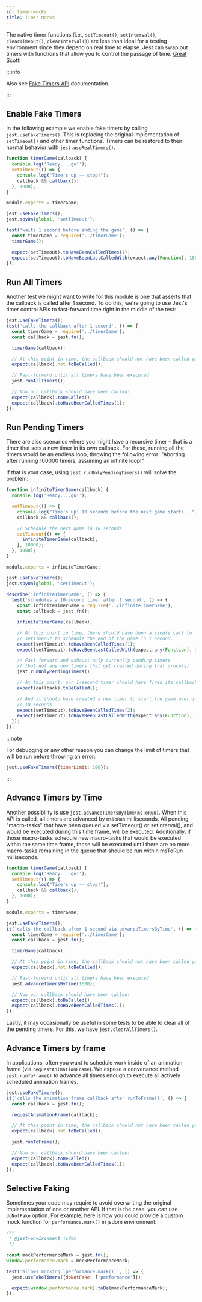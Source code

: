 ```yaml
---
id: timer-mocks
title: Timer Mocks
---
```


The native timer functions (i.e., `setTimeout()`, `setInterval()`, `clearTimeout()`, `clearInterval()`) are less than ideal for a testing environment since they depend on real time to elapse. Jest can swap out timers with functions that allow you to control the passage of time. [Great Scott!](https://www.youtube.com/watch?v=QZoJ2Pt27BY)

:::info

Also see [Fake Timers API](JestObjectAPI.md#fake-timers) documentation.

:::

## Enable Fake Timers

In the following example we enable fake timers by calling `jest.useFakeTimers()`. This is replacing the original implementation of `setTimeout()` and other timer functions. Timers can be restored to their normal behavior with `jest.useRealTimers()`.

```javascript title="timerGame.js"
function timerGame(callback) {
  console.log('Ready....go!');
  setTimeout(() => {
    console.log("Time's up -- stop!");
    callback && callback();
  }, 1000);
}

module.exports = timerGame;
```

```javascript title="__tests__/timerGame-test.js"
jest.useFakeTimers();
jest.spyOn(global, 'setTimeout');

test('waits 1 second before ending the game', () => {
  const timerGame = require('../timerGame');
  timerGame();

  expect(setTimeout).toHaveBeenCalledTimes(1);
  expect(setTimeout).toHaveBeenLastCalledWith(expect.any(Function), 1000);
});
```

## Run All Timers

Another test we might want to write for this module is one that asserts that the callback is called after 1 second. To do this, we're going to use Jest's timer control APIs to fast-forward time right in the middle of the test:

```javascript
jest.useFakeTimers();
test('calls the callback after 1 second', () => {
  const timerGame = require('../timerGame');
  const callback = jest.fn();

  timerGame(callback);

  // At this point in time, the callback should not have been called yet
  expect(callback).not.toBeCalled();

  // Fast-forward until all timers have been executed
  jest.runAllTimers();

  // Now our callback should have been called!
  expect(callback).toBeCalled();
  expect(callback).toHaveBeenCalledTimes(1);
});
```

## Run Pending Timers

There are also scenarios where you might have a recursive timer – that is a timer that sets a new timer in its own callback. For these, running all the timers would be an endless loop, throwing the following error: "Aborting after running 100000 timers, assuming an infinite loop!"

If that is your case, using `jest.runOnlyPendingTimers()` will solve the problem:

```javascript title="infiniteTimerGame.js"
function infiniteTimerGame(callback) {
  console.log('Ready....go!');

  setTimeout(() => {
    console.log("Time's up! 10 seconds before the next game starts...");
    callback && callback();

    // Schedule the next game in 10 seconds
    setTimeout(() => {
      infiniteTimerGame(callback);
    }, 10000);
  }, 1000);
}

module.exports = infiniteTimerGame;
```

```javascript title="__tests__/infiniteTimerGame-test.js"
jest.useFakeTimers();
jest.spyOn(global, 'setTimeout');

describe('infiniteTimerGame', () => {
  test('schedules a 10-second timer after 1 second', () => {
    const infiniteTimerGame = require('../infiniteTimerGame');
    const callback = jest.fn();

    infiniteTimerGame(callback);

    // At this point in time, there should have been a single call to
    // setTimeout to schedule the end of the game in 1 second.
    expect(setTimeout).toHaveBeenCalledTimes(1);
    expect(setTimeout).toHaveBeenLastCalledWith(expect.any(Function), 1000);

    // Fast forward and exhaust only currently pending timers
    // (but not any new timers that get created during that process)
    jest.runOnlyPendingTimers();

    // At this point, our 1-second timer should have fired its callback
    expect(callback).toBeCalled();

    // And it should have created a new timer to start the game over in
    // 10 seconds
    expect(setTimeout).toHaveBeenCalledTimes(2);
    expect(setTimeout).toHaveBeenLastCalledWith(expect.any(Function), 10000);
  });
});
```

:::note

For debugging or any other reason you can change the limit of timers that will be run before throwing an error:

```js
jest.useFakeTimers({timerLimit: 100});
```

:::

## Advance Timers by Time

Another possibility is use `jest.advanceTimersByTime(msToRun)`. When this API is called, all timers are advanced by `msToRun` milliseconds. All pending "macro-tasks" that have been queued via setTimeout() or setInterval(), and would be executed during this time frame, will be executed. Additionally, if those macro-tasks schedule new macro-tasks that would be executed within the same time frame, those will be executed until there are no more macro-tasks remaining in the queue that should be run within msToRun milliseconds.

```javascript title="timerGame.js"
function timerGame(callback) {
  console.log('Ready....go!');
  setTimeout(() => {
    console.log("Time's up -- stop!");
    callback && callback();
  }, 1000);
}

module.exports = timerGame;
```

```javascript title="__tests__/timerGame-test.js"
jest.useFakeTimers();
it('calls the callback after 1 second via advanceTimersByTime', () => {
  const timerGame = require('../timerGame');
  const callback = jest.fn();

  timerGame(callback);

  // At this point in time, the callback should not have been called yet
  expect(callback).not.toBeCalled();

  // Fast-forward until all timers have been executed
  jest.advanceTimersByTime(1000);

  // Now our callback should have been called!
  expect(callback).toBeCalled();
  expect(callback).toHaveBeenCalledTimes(1);
});
```

Lastly, it may occasionally be useful in some tests to be able to clear all of the pending timers. For this, we have `jest.clearAllTimers()`.

## Advance Timers by frame

In applications, often you want to schedule work inside of an animation frame (via `requestAnimationFrame`). We expose a convenance method `jest.runToFrame()` to advance all timers enough to execute all actively scheduled animation frames.

```javascript
jest.useFakeTimers();
it('calls the animation frame callback after runToFrame()', () => {
  const callback = jest.fn();

  requestAnimationFrame(callback);

  // At this point in time, the callback should not have been called yet
  expect(callback).not.toBeCalled();

  jest.runToFrame();

  // Now our callback should have been called!
  expect(callback).toBeCalled();
  expect(callback).toHaveBeenCalledTimes(1);
});
```

## Selective Faking

Sometimes your code may require to avoid overwriting the original implementation of one or another API. If that is the case, you can use `doNotFake` option. For example, here is how you could provide a custom mock function for `performance.mark()` in jsdom environment:

```js
/**
 * @jest-environment jsdom
 */

const mockPerformanceMark = jest.fn();
window.performance.mark = mockPerformanceMark;

test('allows mocking `performance.mark()`', () => {
  jest.useFakeTimers({doNotFake: ['performance']});

  expect(window.performance.mark).toBe(mockPerformanceMark);
});
```
